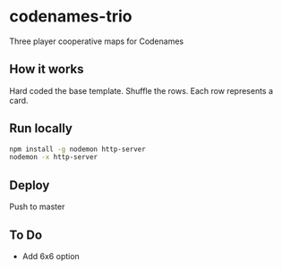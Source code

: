 # codenames-trio

Three player cooperative maps for Codenames

## How it works

Hard coded the base template. Shuffle the rows. Each row represents a card.

## Run locally

```sh
npm install -g nodemon http-server
nodemon -x http-server
```

## Deploy

Push to master

## To Do

- Add 6x6 option
